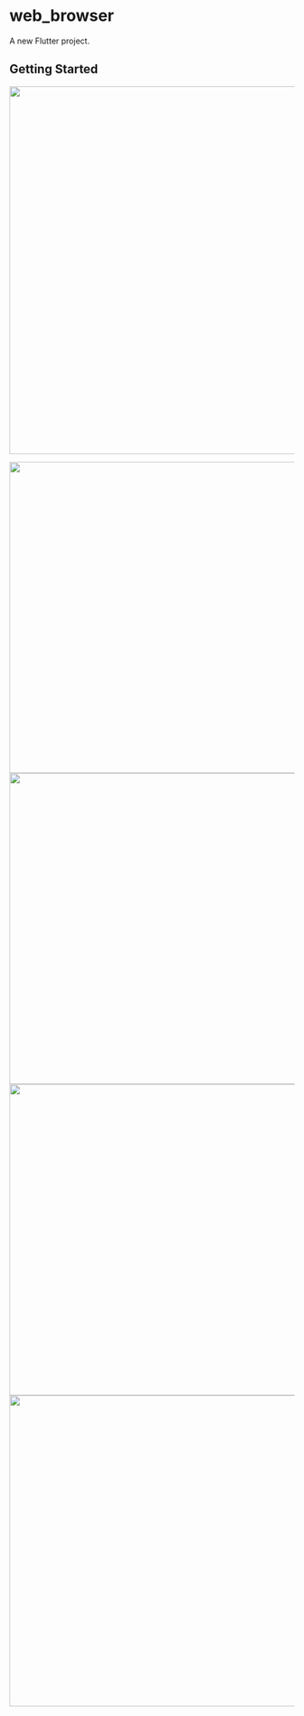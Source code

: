 # web_browser

A new Flutter project.

## Getting Started

<img src="https://user-images.githubusercontent.com/111557931/201466725-aef3358c-f023-4886-b9f9-2e98a7d600ad.mp4" style=" height:650px; " data-target="animated-image.originalImage">

<img src="https://user-images.githubusercontent.com/111557931/201466521-1a2a8500-0f91-4d32-979e-f091ad52aabe.jpg" style=" height:550px; " data-target="animated-image.originalImage">  <img src="https://user-images.githubusercontent.com/111557931/201466526-7d28e2fb-6045-41d3-8a6a-da22700e328a.jpg" style=" height:550px; " data-target="animated-image.originalImage">  <img src="https://user-images.githubusercontent.com/111557931/201466528-dd75ac95-3277-4ea5-b59a-20c30955a8e1.jpg" style=" height:550px; " data-target="animated-image.originalImage">  <img src="https://user-images.githubusercontent.com/111557931/201466529-806c421b-ae61-44ac-a639e047a201f950.jpg)" style=" height:550px; " data-target="animated-image.originalImage">



